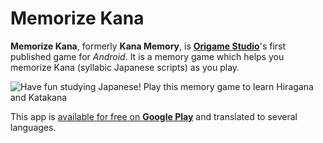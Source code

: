 # Memorize Kana

**Memorize Kana**, formerly **Kana Memory**, is [**Origame Studio**](http://origamestudio.tumblr.com/)'s first published game for *Android*.
It is a memory game which helps you memorize Kana (syllabic Japanese scripts) as you play.

![](https://guillermo.in/assets/images/projects/kana-memory.png "Have fun studying Japanese! Play this memory game to learn Hiragana and Katakana")

This app is [available for free on **Google Play**](https://play.google.com/store/apps/details?id=com.origamestudio.memorizekana) and translated to several languages.
